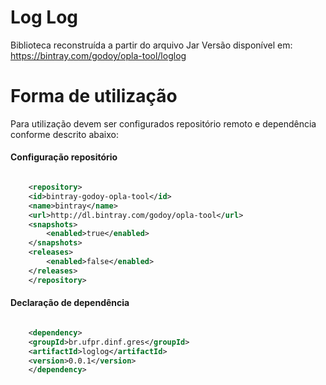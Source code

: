 # Log Log 

Biblioteca reconstruída a partir do arquivo Jar
Versão disponível em: https://bintray.com/godoy/opla-tool/loglog

# Forma de utilização

Para utilização devem ser configurados repositório remoto e dependência conforme descrito abaixo:

#### Configuração repositório

```xml

    <repository>
	<id>bintray-godoy-opla-tool</id>
	<name>bintray</name>
	<url>http://dl.bintray.com/godoy/opla-tool</url>
	<snapshots>
		<enabled>true</enabled>
	</snapshots>
	<releases>
		<enabled>false</enabled>
	</releases>
    </repository>

```
#### Declaração de dependência

```xml

    <dependency>
	<groupId>br.ufpr.dinf.gres</groupId>
	<artifactId>loglog</artifactId>
	<version>0.0.1</version>
    </dependency>

```
